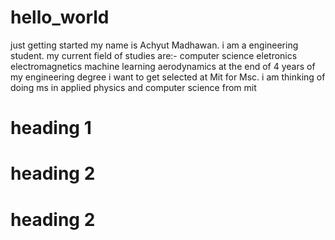 # hello_world
just getting started 
my name is Achyut Madhawan. i am a engineering  student. my current field of studies are:-
computer science
eletronics
electromagnetics 
machine learning
aerodynamics
at the end of 4 years of my engineering degree i want to get selected at Mit for Msc.
i am thinking of doing ms in applied physics and computer science from mit
# heading 1
# heading 2
# heading 2

